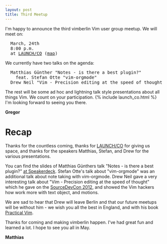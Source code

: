 ```yaml
---
layout: post
title: Third Meetup
---
```


I'm happy to announce the third vimberlin Vim user group meetup. We will meet on:

<pre>
  March, 24th
  8:00 p.m.
  at <a href="https://launchco.com/etc/#coworking">LAUNCH/CO</a> (<a href="http://g.co/maps/k62eb">map</a>)
</pre>

We currently have two talks on the agenda:

<pre>
  Matthias Günther "Notes - is there a best plugin?"
    feat. Stefan Otte "vim-orgmode"
  Drew Neil "Vim - Precision editing at the speed of thought"
</pre>

The rest will be some ad hoc and lightning talk style presentations about all things Vim. We count on your participation.
{% include launch_co.html %} I'm looking forward to seeing you there.

**Gregor**


# Recap

Thanks for the countless coming, thanks for [LAUNCH/CO](https://launchco.com/etc/#coworking) for giving us space, and thanks for the speakers Matthias, Stefan, and Drew for the various presentations.

You can find the slides of Matthias Günthers talk "Notes - is there a best plugin?" [at Speakerdeck](https://speakerdeck.com/u/wikimatze/p/notes-is-there-a-best-plugin). Stefan Otte's talk about "vim-orgmode" was an additional talk about note taking with vim-orgmode. Drew Neil gave a very interesting talk about "Vim - Precision editing at the speed of thought" which he gave on the [SourceDevCon 2012](http://www.sourcedevcon.eu/), and showed the Vim hackers how work more with text object, and motions.

We are sad to hear that Drew will leave Berlin and that our future meetups will be without him - we wish you all the best in England, and with his book [Practical Vim](http://pragprog.com/book/dnvim/practical-vim).

Thanks for coming and making vimberlin happen. I've had great fun and learned a lot. I hope to see you all in May.

**Matthias**

